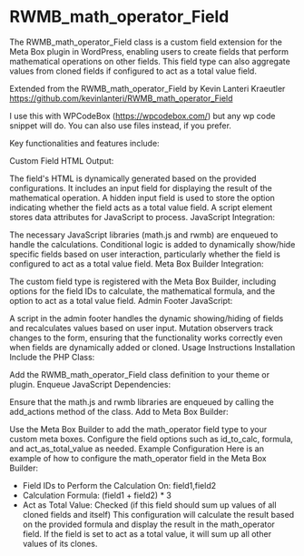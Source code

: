 # RWMB_math_operator_Field
The RWMB_math_operator_Field class is a custom field extension for the Meta Box plugin in WordPress, enabling users to create fields that perform mathematical operations on other fields. This field type can also aggregate values from cloned fields if configured to act as a total value field.

Extended from the RWMB_math_operator_Field by Kevin Lanteri Kraeutler https://github.com/kevinlanteri/RWMB_math_operator_Field

I use this with WPCodeBox (https://wpcodebox.com/) but any wp code snippet will do. You can also use files instead, if you prefer.

Key functionalities and features include:

Custom Field HTML Output:

The field's HTML is dynamically generated based on the provided configurations.
It includes an input field for displaying the result of the mathematical operation.
A hidden input field is used to store the option indicating whether the field acts as a total value field.
A script element stores data attributes for JavaScript to process.
JavaScript Integration:

The necessary JavaScript libraries (math.js and rwmb) are enqueued to handle the calculations.
Conditional logic is added to dynamically show/hide specific fields based on user interaction, particularly whether the field is configured to act as a total value field.
Meta Box Builder Integration:

The custom field type is registered with the Meta Box Builder, including options for the field IDs to calculate, the mathematical formula, and the option to act as a total value field.
Admin Footer JavaScript:

A script in the admin footer handles the dynamic showing/hiding of fields and recalculates values based on user input.
Mutation observers track changes to the form, ensuring that the functionality works correctly even when fields are dynamically added or cloned.
Usage Instructions
Installation
Include the PHP Class:

Add the RWMB_math_operator_Field class definition to your theme or plugin.
Enqueue JavaScript Dependencies:

Ensure that the math.js and rwmb libraries are enqueued by calling the add_actions method of the class.
Add to Meta Box Builder:

Use the Meta Box Builder to add the math_operator field type to your custom meta boxes.
Configure the field options such as id_to_calc, formula, and act_as_total_value as needed.
Example Configuration
Here is an example of how to configure the math_operator field in the Meta Box Builder:

- Field IDs to Perform the Calculation On: field1,field2
- Calculation Formula: (field1 + field2) * 3
- Act as Total Value: Checked (if this field should sum up values of all cloned fields and itself)
This configuration will calculate the result based on the provided formula and display the result in the math_operator field. If the field is set to act as a total value, it will sum up all other values of its clones.

